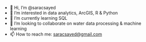 - 👋 Hi, I’m @saracsayed
- 👀 I’m interested in data analytics, ArcGIS, R & Python
- 🌱 I’m currently learning SQL
- 💞️ I’m looking to collaborate on water data processing & machine learning
- 📫 How to reach me: saracsayed@gmail.com

<!---
saracsayed/saracsayed is a ✨ special ✨ repository because its `README.md` (this file) appears on your GitHub profile.
You can click the Preview link to take a look at your changes.
--->
